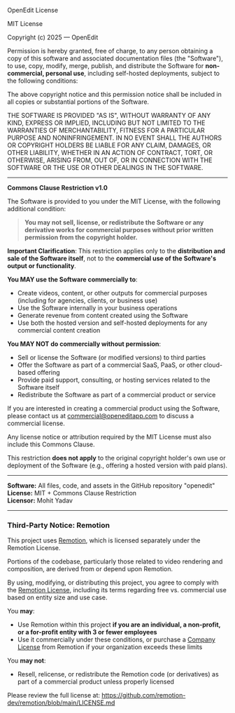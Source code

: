 OpenEdit License

MIT License

Copyright (c) 2025 — OpenEdit

Permission is hereby granted, free of charge, to any person obtaining a copy of this software and associated documentation files (the "Software"), to use, copy, modify, merge, publish, and distribute the Software for **non-commercial, personal use**, including self-hosted deployments, subject to the following conditions:

The above copyright notice and this permission notice shall be included in all copies or substantial portions of the Software.

THE SOFTWARE IS PROVIDED "AS IS", WITHOUT WARRANTY OF ANY KIND, EXPRESS OR IMPLIED, INCLUDING BUT NOT LIMITED TO THE WARRANTIES OF MERCHANTABILITY, FITNESS FOR A PARTICULAR PURPOSE AND NONINFRINGEMENT. IN NO EVENT SHALL THE AUTHORS OR COPYRIGHT HOLDERS BE LIABLE FOR ANY CLAIM, DAMAGES, OR OTHER LIABILITY, WHETHER IN AN ACTION OF CONTRACT, TORT, OR OTHERWISE, ARISING FROM, OUT OF, OR IN CONNECTION WITH THE SOFTWARE OR THE USE OR OTHER DEALINGS IN THE SOFTWARE.

---

**Commons Clause Restriction v1.0**

The Software is provided to you under the MIT License, with the following additional condition:

> **You may not sell, license, or redistribute the Software or any derivative works for commercial purposes without prior written permission from the copyright holder.**

**Important Clarification**: This restriction applies only to the **distribution and sale of the Software itself**, not to the **commercial use of the Software's output or functionality**.

**You MAY use the Software commercially to**:
- Create videos, content, or other outputs for commercial purposes (including for agencies, clients, or business use)
- Use the Software internally in your business operations
- Generate revenue from content created using the Software
- Use both the hosted version and self-hosted deployments for any commercial content creation

**You MAY NOT do commercially without permission**:
- Sell or license the Software (or modified versions) to third parties
- Offer the Software as part of a commercial SaaS, PaaS, or other cloud-based offering
- Provide paid support, consulting, or hosting services related to the Software itself
- Redistribute the Software as part of a commercial product or service

If you are interested in creating a commercial product using the Software, please contact us at [commercial@openeditapp.com](mailto:commercial@openeditapp.com) to discuss a commercial license.

Any license notice or attribution required by the MIT License must also include this Commons Clause.

This restriction **does not apply** to the original copyright holder's own use or deployment of the Software (e.g., offering a hosted version with paid plans).

---

**Software:** All files, code, and assets in the GitHub repository "openedit"  
**License:** MIT + Commons Clause Restriction  
**Licensor:** Mohit Yadav

---

### Third-Party Notice: Remotion

This project uses [Remotion](https://www.remotion.dev), which is licensed separately under the Remotion License.

Portions of the codebase, particularly those related to video rendering and composition, are derived from or depend upon Remotion.

By using, modifying, or distributing this project, you agree to comply with the [Remotion License](https://github.com/remotion-dev/remotion/blob/main/LICENSE.md), including its terms regarding free vs. commercial use based on entity size and use case.

You **may**:
- Use Remotion within this project **if you are an individual, a non-profit, or a for-profit entity with 3 or fewer employees**
- Use it commercially under these conditions, or purchase a [Company License](https://www.remotion.pro/license) from Remotion if your organization exceeds these limits

You **may not**:
- Resell, relicense, or redistribute the Remotion code (or derivatives) as part of a commercial product unless properly licensed

Please review the full license at: https://github.com/remotion-dev/remotion/blob/main/LICENSE.md
